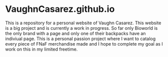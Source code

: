 # VaughnCasarez.github.io

This is a repository for a personal website of Vaughn Casarez.
This website is a big project and is currently a work in progress. So far only Bioworld is the only brand with a page and only one of their backpacks have an indiviual page.
This is a personal passion project where I want to catalog every piece of FNaF merchandise made and I hope to complete my goal as I work on this in my limited freetime.
